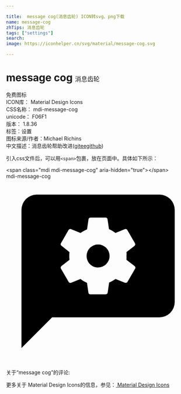 ```yaml
---

title:  message cog(消息齿轮) ICON转svg、png下载
name: message-cog
zhTips: 消息齿轮
tags: ["settings"]
search: 
image: https://iconhelper.cn/svg/material/message-cog.svg

---
```


# message cog  <small style="font-size: 60%;font-weight: 100">消息齿轮</small>


<div class="detail-page">
<p>
<span><span class="badge-success badge">免费图标</span> </span>
<br/>
<span>
ICON库：
<span class="badge-secondary badge">Material Design Icons</span> 
</span>
<br/>
<span>
CSS名称：
<span class="badge-secondary badge">mdi-message-cog</span> 
</span>
<br/>
<span>
unicode：
<span class="badge-secondary badge">F06F1</span> 
<copy-btn content='F06F1' btn-title=""></copy-btn>
<copy-btn :content='String.fromCodePoint(parseInt("F06F1", 16))' btn-title="复制U"></copy-btn>
</span>
<br/>
<span>
版本：
<span class="badge-secondary badge">1.8.36</span> 
</span><br/><span>标签：<span class="badge-light badge"><router-link to="/tags/settings.html">设置</router-link></span></span>
<br/>
<span>图标来源/作者：<span class="badge-light badge">Michael Richins</span></span> 
<br/>
<span class="zh-detail">中文描述：<span class="badge-primary badge">消息齿轮</span><span class="help-link"><span>帮助改进</span>(<a href="https://gitee.com/liuwave/icon-helper/edit/master/json/material/message-cog.json" target="_blank" rel="noopener noreferrer">gitee</a><a href="https://github.com/liuwave/icon-helper/edit/master/json/material/message-cog.json" target="_blank" rel="noopener noreferrer">github</a></span>)</span><br/>
</p>
</div>
<div class="alert alert-dark">
  <i class="mdi mdi-message-cog mdi-48px"></i>
  <i class="mdi mdi-message-cog mdi-36px"></i>
  <i class="mdi mdi-message-cog mdi-24px"></i>
  <i class="mdi mdi-message-cog mdi-18px"></i>
</div>
<div>
  <p>引入css文件后，可以用<code>&lt;span&gt;</code>包裹，放在页面中。具体如下所示：    
  </p>
  <div class="alert alert-primary" style="font-size: 14px">
    &lt;span class="mdi mdi-message-cog" aria-hidden="true"&gt;&lt;/span&gt;
    <copy-btn content='<span class="mdi mdi-message-cog" aria-hidden="true"></span>'></copy-btn>
  </div>
  <div class="alert alert-secondary">
    <i class="mdi mdi-message-cog"
    style="font-size: 24px"
    aria-hidden="true"></i> mdi-message-cog
    <copy-btn content="mdi-message-cog" btn-title="复制图标名称"></copy-btn>
  </div>
</div>
<div id="svg" class="svg-wrap">
<svg xmlns="http://www.w3.org/2000/svg" viewBox="0 0 24 24"><path d="M13.5,10A1.5,1.5 0 0,1 12,11.5C11.16,11.5 10.5,10.83 10.5,10A1.5,1.5 0 0,1 12,8.5A1.5,1.5 0 0,1 13.5,10M22,4V16A2,2 0 0,1 20,18H6L2,22V4A2,2 0 0,1 4,2H20A2,2 0 0,1 22,4M16.77,11.32L15.7,10.5C15.71,10.33 15.71,10.16 15.7,10C15.72,9.84 15.72,9.67 15.7,9.5L16.76,8.68C16.85,8.6 16.88,8.47 16.82,8.36L15.82,6.63C15.76,6.5 15.63,6.47 15.5,6.5L14.27,7C14,6.8 13.73,6.63 13.42,6.5L13.23,5.19C13.21,5.08 13.11,5 13,5H11C10.88,5 10.77,5.09 10.75,5.21L10.56,6.53C10.26,6.65 9.97,6.81 9.7,7L8.46,6.5C8.34,6.46 8.21,6.5 8.15,6.61L7.15,8.34C7.09,8.45 7.11,8.58 7.21,8.66L8.27,9.5C8.23,9.82 8.23,10.16 8.27,10.5L7.21,11.32C7.12,11.4 7.09,11.53 7.15,11.64L8.15,13.37C8.21,13.5 8.34,13.53 8.46,13.5L9.7,13C9.96,13.2 10.24,13.37 10.55,13.5L10.74,14.81C10.77,14.93 10.88,15 11,15H13C13.12,15 13.23,14.91 13.25,14.79L13.44,13.47C13.74,13.34 14,13.18 14.28,13L15.53,13.5C15.65,13.5 15.78,13.5 15.84,13.37L16.84,11.64C16.9,11.53 16.87,11.4 16.77,11.32Z" /></svg>
</div>
<detail full-name='mdi-message-cog'></detail>
<div>
<p>关于“message cog”的评论:</p>
</div>
<Vssue title="关于“message cog”的评论" ></Vssue>    
<div><p>更多关于 Material Design Icons的信息，参见：<a target="_blank" href="https://iconhelper.cn/material.html"> Material Design Icons</a>
</p></div>
